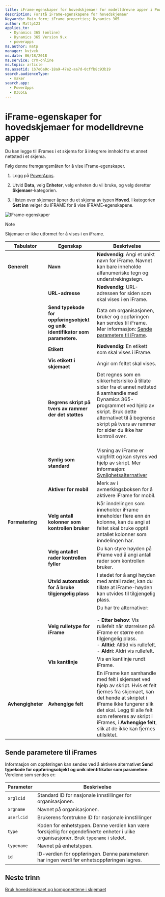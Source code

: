 ```yaml
---
title: iFrame-egenskaper for hovedskjemaer for modelldrevne apper i PowerApps | MicrosoftDocs
description: Forstå iFrame-egenskapene for hovedskjemaer
Keywords: Main form; iFrame properties; Dynamics 365
author: Mattp123
applies_to:
  - Dynamics 365 (online)
  - Dynamics 365 Version 9.x
  - powerapps
ms.author: matp
manager: kvivek
ms.date: 06/18/2018
ms.service: crm-online
ms.topic: article
ms.assetid: 1b7e6a0c-18a9-47e2-aa7d-0cffb8c93b19
search.audienceType:
  - maker
search.app:
  - PowerApps
  - D365CE
---
```

# <a name="iframe-properties-for-model-driven-app-main-forms"></a>iFrame-egenskaper for hovedskjemaer for modelldrevne apper

Du kan legge til iFrames i et skjema for å integrere innhold fra et annet nettsted i et skjema. 

Følg denne fremgangsmåten for å vise iFrame-egenskaper.

1.  Logg på [PowerApps](https://web.powerapps.com/?utm_source=padocs&utm_medium=linkinadoc&utm_campaign=referralsfromdoc).

2.  Utvid **Data**, velg **Enheter**, velg enheten du vil bruke, og velg deretter **Skjemaer**-kategorien. 

3. I listen over skjemaer åpner du et skjema av typen **Hoved**. I kategorien **Sett inn** velger du IFRAME for å vise IFRAME-egenskapene.

![IFrame-egenskaper](media/iframe-properties.png)


> [!NOTE]
> Skjemaer er ikke utformet for å vises i en iFrame.  
  
|Tabulator|Egenskap|Beskrivelse|  
|---------|--------------|-----------------|  
|**Generelt**|**Navn**|**Nødvendig**: Angi et unikt navn for iFrame. Navnet kan bare inneholde alfanumeriske tegn og understrekingstegn.|  
||**URL-adresse**|**Nødvendig**: URL-adressen for siden som skal vises i en iFrame.|  
||**Send typekode for oppføringsobjekt og unik identifikator som parametere.**|Data om organisasjonen, bruker og oppføringen kan sendes til iFrame. Mer informasjon: [Sende parametere til iFrame](iframe-properties-legacy.md#BKMK_PassParametersToIFRAMEs).|  
||**Etikett**|**Nødvendig**: En etikett som skal vises i iFrame.|  
||**Vis etikett i skjemaet**|Angir om feltet skal vises.|  
||**Begrens skript på tvers av rammer der det støttes**|Det regnes som en sikkerhetsrisiko å tillate sider fra et annet nettsted å samhandle med Dynamics 365-programmet ved hjelp av skript. Bruk dette alternativet til å begrense skript på tvers av rammer for sider du ikke har kontroll over.<br /><br />|  
||**Synlig som standard**|Visning av iFrame er valgfritt og kan styres ved hjelp av skript. Mer informasjon: [Synlighetsalternativer](visibility-options-legacy.md)|
||**Aktiver for mobil**|Merk av i avmerkingsboksen for å aktivere iFrame for mobil.|  
|**Formatering**|**Velg antall kolonner som kontrollen bruker**|Når inndelingen som inneholder iFrame inneholder flere enn én kolonne, kan du angi at feltet skal bruke opptil antallet kolonner som inndelingen har.|  
||**Velg antallet rader kontrollen fyller**|Du kan styre høyden på iFrame ved å angi antall rader som kontrollen bruker.|  
||**Utvid automatisk for å bruke tilgjengelig plass**|I stedet for å angi høyden med antall rader, kan du tillate at iFrame-høyden kan utvides til tilgjengelig plass.|  
||**Velg rulletype for iFrame**|Du har tre alternativer:<br /><br /> - **Etter behov**: Vis rullefelt når størrelsen på iFrame er større enn tilgjengelig plass.<br />- **Alltid**: Alltid vis rullefelt.<br />- **Aldri**: Aldri vis rullefelt.|  
||**Vis kantlinje**|Vis en kantlinje rundt iFrame.|  
|**Avhengigheter**|**Avhengige felt**|En iFrame kan samhandle med felt i skjemaet ved hjelp av skript. Hvis et felt fjernes fra skjemaet, kan det hende at skriptet i iFrame ikke fungerer slik det skal. Legg til alle felt som refereres av skript i iFrames, i **Avhengige felt**, slik at de ikke kan fjernes utilsiktet.|  
  
## <a name="pass-parameters-to-iframes"></a>Sende parametere til iFrames  
 Informasjon om oppføringen kan sendes ved å aktivere alternativet **Send typekode for oppføringsobjekt og unik identifikator som parametere**. Verdiene som sendes er:  
  
|Parameter|Beskrivelse|  
|---------------|-----------------|  
|`orglcid`|Standard ID for nasjonale innstillinger for organisasjonen.|  
|`orgname`|Navnet på organisasjonen.|  
|`userlcid`|Brukerens foretrukne ID for nasjonale innstillinger|  
|`type`|Koden for enhetstypen. Denne verdien kan være forskjellig for egendefinerte enheter i ulike organisasjoner. Bruk `typename` i stedet.|  
|`typename`|Navnet på enhetstypen.|  
|`id`|ID-verdien for oppføringen. Denne parameteren har ingen verdi før enhetsoppføringen lagres.|  

## <a name="next-steps"></a>Neste trinn

[Bruk hovedskjemaet og komponentene i skjemaet](use-main-form-and-components.md)
